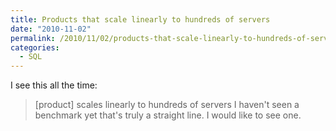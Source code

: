 ```yaml
---
title: Products that scale linearly to hundreds of servers
date: "2010-11-02"
permalink: /2010/11/02/products-that-scale-linearly-to-hundreds-of-servers/
categories:
  - SQL
---
```

I see this all the time:

> [product] scales linearly to hundreds of servers
I haven't seen a benchmark yet that's truly a straight line. I would like to see one.
